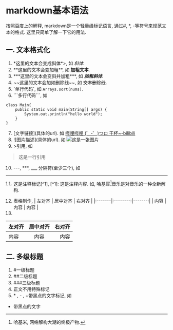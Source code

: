 # markdown基本语法
按照百度上的解释, markdown是一个轻量级标记语言, 通过#, *, -等符号来规范文本的格式.
这里只简单了解一下它的用法.
## 一. 文本格式化
1. \*这里的文本会变成斜体\*>, 如 *斜体*.
2. \*\*这里的文本会变加粗\*\*, 如 **加粗文本**.
3. \*\*\*这里的文本会变斜并加粗\*\*\*, 如 ***加粗斜体***.
4. \~\~这里的文本会加如删除线\~\~, 如 ~~文本删除线~~.
5. \`单行代码\`, 如 `Arrays.sort(nums)`.
6. \`\`\`多行代码\`\`\`, 如
```
class Main{
    public static void main(String[] args) {
        System.out.println("hello world");
    }
}
```
7. [文字链接]\(具体的url). 如 [哔哩哔哩 (゜-゜)つロ 干杯~-bilibili](https://www.bilibili.com/)
8. ![图片描述]\(具体的url). 如 ![这是一张图片]()
9. \>引用, 如
> 这是一行引用
10. \-\-\-, \*\*\*, \_\_\_ 分隔符(至少三个), 如
---
11. 这是注释标记\[^1], \[^1]: 这是注释内容. 
如, 哈基幂[^1]音乐是对音乐的一种全新解构.
[^1]: 哈基米, 网络解构大潮的终极产物.
12.  表格制作, 
| 左对齐 | 居中对齐 | 右对齐 |
\|:-------\|:--------:\|-------:\|
| 内容   | 内容     | 内容   |
13.   
| 左对齐 | 居中对齐 | 右对齐 |
|:-------|:--------:|-------:|
| 内容   | 内容     | 内容   |


## 二. 多级标题
1. \#一级标题
2. \#\#二级标题
3. \#\#\#三级标题
4. 正文不用特殊标记
5. \* , \- , \+带黑点的文字标记, 如
* 带黑点的文字
